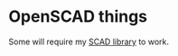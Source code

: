 OpenSCAD things
===============

Some will require my [SCAD
library](https://github.com/DanNixon/CAD-Library/tree/master/SCAD) to work.
